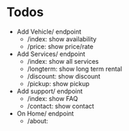 # Todos

- Add Vehicle/ endpoint
    - /index: show availability
    - /price: show price/rate
- Add Services/ endpoint
    - /index: show all services
    - /longterm: show long term rental
    - /discount: show discount
    - /pickup: show pickup
- Add support/ endpoint
    - /index: show FAQ
    - /contact: show contact
- On Home/ endpoint
    - /about: 
